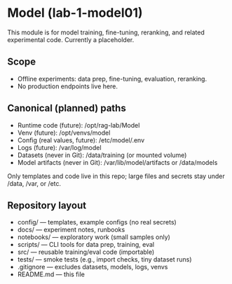 # Model (lab-1-model01)

This module is for model training, fine-tuning, reranking, and related experimental code. Currently a placeholder. 

## Scope
- Offline experiments: data prep, fine-tuning, evaluation, reranking.
- No production endpoints live here.

## Canonical (planned) paths
- Runtime code (future): /opt/rag-lab/Model
- Venv (future): /opt/venvs/model
- Config (real values, future): /etc/model/.env
- Logs (future): /var/log/model
- Datasets (never in Git): /data/training (or mounted volume)
- Model artifacts (never in Git): /var/lib/model/artifacts or /data/models

Only templates and code live in this repo; large files and secrets stay under /data, /var, or /etc.

## Repository layout
- config/ — templates, example configs (no real secrets)
- docs/ — experiment notes, runbooks
- notebooks/ — exploratory work (small samples only)
- scripts/ — CLI tools for data prep, training, eval
- src/ — reusable training/eval code (importable)
- tests/ — smoke tests (e.g., import checks, tiny dataset runs)
- .gitignore — excludes datasets, models, logs, venvs
- README.md — this file
